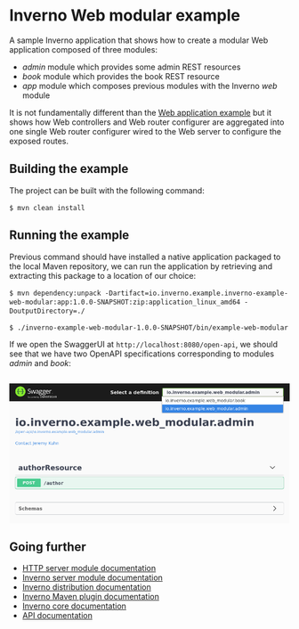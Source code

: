 [inverno-mod-http-server]: https://github.com/inverno-io/inverno-mods/blob/master/doc/reference-guide.md#http-server
[inverno-mod-web]: https://github.com/inverno-io/inverno-mods/blob/master/doc/reference-guide.md#web
[inverno-dist-root]: https://github.com/inverno-io/inverno-dist
[inverno-core-root-doc]: https://github.com/inverno-io/inverno-core/blob/master/doc/reference-guide.md
[inverno-tool-maven-plugin]: https://github.com/inverno-io/inverno-tools/blob/master/inverno-maven-plugin
[inverno-javadoc]: https://inverno.io/docs/release/api/index.html

# Inverno Web modular example

A sample Inverno application that shows how to create a modular Web application composed of three modules:

- *admin* module which provides some admin REST resources
- *book* module which provides the book REST resource
- *app* module which composes previous modules with the Inverno *web* module

It is not fundamentally different than the [Web application example](../inverno-example-web/) but it shows how Web controllers and Web router configurer are aggregated into one single Web router configurer wired to the Web server to configure the exposed routes.

## Building the example

The project can be built with the following command:

```plaintext
$ mvn clean install
```

## Running the example

Previous command should have installed a native application packaged to the local Maven repository, we can run the application by retrieving and extracting this package to a location of our choice:

```plaintext
$ mvn dependency:unpack -Dartifact=io.inverno.example.inverno-example-web-modular:app:1.0.0-SNAPSHOT:zip:application_linux_amd64 -DoutputDirectory=./
```
```plaintext
$ ./inverno-example-web-modular-1.0.0-SNAPSHOT/bin/example-web-modular
```

If we open the SwaggerUI at `http://localhost:8080/open-api`, we should see that we have two OpenAPI specifications corresponding to modules *admin* and *book*:

<img src="src/img/swaggerUI.png" style="display: block; margin: 2em auto;"/>

## Going further

- [HTTP server module documentation][inverno-mod-http-server]
- [Inverno server module documentation][inverno-mod-web]
- [Inverno distribution documentation][inverno-dist-root]
- [Inverno Maven plugin documentation][inverno-tool-maven-plugin]
- [Inverno core documentation][inverno-core-root-doc]
- [API documentation][inverno-javadoc]